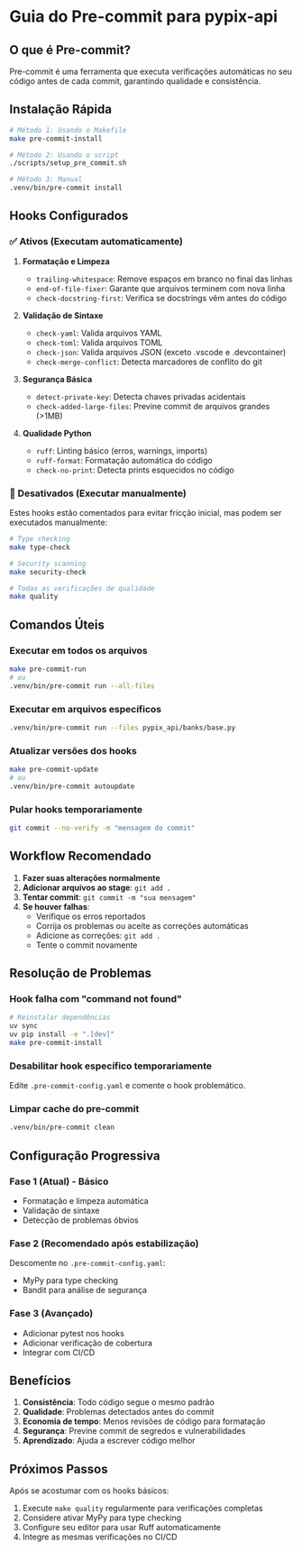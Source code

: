 # Guia do Pre-commit para pypix-api

## O que é Pre-commit?

Pre-commit é uma ferramenta que executa verificações automáticas no seu código antes de cada commit, garantindo qualidade e consistência.

## Instalação Rápida

```bash
# Método 1: Usando o Makefile
make pre-commit-install

# Método 2: Usando o script
./scripts/setup_pre_commit.sh

# Método 3: Manual
.venv/bin/pre-commit install
```

## Hooks Configurados

### ✅ Ativos (Executam automaticamente)

1. **Formatação e Limpeza**
   - `trailing-whitespace`: Remove espaços em branco no final das linhas
   - `end-of-file-fixer`: Garante que arquivos terminem com nova linha
   - `check-docstring-first`: Verifica se docstrings vêm antes do código

2. **Validação de Sintaxe**
   - `check-yaml`: Valida arquivos YAML
   - `check-toml`: Valida arquivos TOML
   - `check-json`: Valida arquivos JSON (exceto .vscode e .devcontainer)
   - `check-merge-conflict`: Detecta marcadores de conflito do git

3. **Segurança Básica**
   - `detect-private-key`: Detecta chaves privadas acidentais
   - `check-added-large-files`: Previne commit de arquivos grandes (>1MB)

4. **Qualidade Python**
   - `ruff`: Linting básico (erros, warnings, imports)
   - `ruff-format`: Formatação automática do código
   - `check-no-print`: Detecta prints esquecidos no código

### 🔧 Desativados (Executar manualmente)

Estes hooks estão comentados para evitar fricção inicial, mas podem ser executados manualmente:

```bash
# Type checking
make type-check

# Security scanning
make security-check

# Todas as verificações de qualidade
make quality
```

## Comandos Úteis

### Executar em todos os arquivos
```bash
make pre-commit-run
# ou
.venv/bin/pre-commit run --all-files
```

### Executar em arquivos específicos
```bash
.venv/bin/pre-commit run --files pypix_api/banks/base.py
```

### Atualizar versões dos hooks
```bash
make pre-commit-update
# ou
.venv/bin/pre-commit autoupdate
```

### Pular hooks temporariamente
```bash
git commit --no-verify -m "mensagem do commit"
```

## Workflow Recomendado

1. **Fazer suas alterações normalmente**
2. **Adicionar arquivos ao stage**: `git add .`
3. **Tentar commit**: `git commit -m "sua mensagem"`
4. **Se houver falhas**:
   - Verifique os erros reportados
   - Corrija os problemas ou aceite as correções automáticas
   - Adicione as correções: `git add .`
   - Tente o commit novamente

## Resolução de Problemas

### Hook falha com "command not found"
```bash
# Reinstalar dependências
uv sync
uv pip install -e ".[dev]"
make pre-commit-install
```

### Desabilitar hook específico temporariamente
Edite `.pre-commit-config.yaml` e comente o hook problemático.

### Limpar cache do pre-commit
```bash
.venv/bin/pre-commit clean
```

## Configuração Progressiva

### Fase 1 (Atual) - Básico
- Formatação e limpeza automática
- Validação de sintaxe
- Detecção de problemas óbvios

### Fase 2 (Recomendado após estabilização)
Descomente no `.pre-commit-config.yaml`:
- MyPy para type checking
- Bandit para análise de segurança

### Fase 3 (Avançado)
- Adicionar pytest nos hooks
- Adicionar verificação de cobertura
- Integrar com CI/CD

## Benefícios

1. **Consistência**: Todo código segue o mesmo padrão
2. **Qualidade**: Problemas detectados antes do commit
3. **Economia de tempo**: Menos revisões de código para formatação
4. **Segurança**: Previne commit de segredos e vulnerabilidades
5. **Aprendizado**: Ajuda a escrever código melhor

## Próximos Passos

Após se acostumar com os hooks básicos:

1. Execute `make quality` regularmente para verificações completas
2. Considere ativar MyPy para type checking
3. Configure seu editor para usar Ruff automaticamente
4. Integre as mesmas verificações no CI/CD
